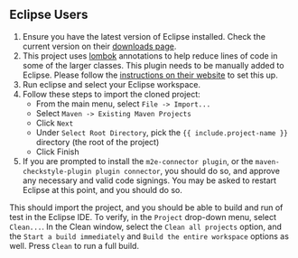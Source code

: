 ## Eclipse Users

1. Ensure you have the latest version of Eclipse installed. Check the current version on their [downloads page][Link-EclipseDownload].
2. This project uses [lombok][Link-ProjectLombok] annotations to help reduce lines of code in some of the larger classes.
   This plugin needs to be manually added to Eclipse. Please follow the [instructions on their website][Link-InstallLombokEclipse] to set this up.
3. Run eclipse and select your Eclipse workspace.
4. Follow these steps to import the cloned project:
    * From the main menu, select `File -> Import...`
    * Select `Maven -> Existing Maven Projects`
    * Click `Next`
    * Under `Select Root Directory`, pick the `{{ include.project-name }}` directory (the root of the project)
    * Click Finish
5. If you are prompted to install the `m2e-connector plugin`, or the `maven-checkstyle-plugin plugin connector`, you should do so, and approve any necessary and valid code signings. You may be asked to restart Eclipse at this point, and you should do so.


This should import the project, and you should be able to build and run of test in the Eclipse IDE. To verify, in the `Project` drop-down menu, select `Clean...`.
In the Clean window, select the `Clean all projects` option, and the `Start a build immediately` and `Build the entire workspace` options as well. Press `Clean` to run a full build.

[Link-ProjectLombok]: https://projectlombok.org/
[Link-EclipseDownload]: https://www.eclipse.org/downloads/
[Link-InstallLombokEclipse]: https://projectlombok.org/setup/eclipse